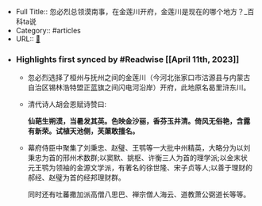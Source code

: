 - Full Title:: 忽必烈总领漠南事，在金莲川开府，金莲川是现在的哪个地方？_百科ta说
- Category:: #articles
- URL:: [🔗](https://baike.baidu.com/tashuo/browse/content?id=2ad338d358dd55cdadfbe940&lemmaId=6979719&fromLemmaModule=pcBottom&lemmaTitle=%E9%87%91%E8%8E%B2%E5%B7%9D&fromModule=lemma_bottom-tashuo-article)
- ### Highlights first synced by #Readwise [[April 11th, 2023]]
    - 忽必烈选择了桓州与抚州之间的金莲川（今河北张家口市沽源县与内蒙古自治区锡林浩特盟正蓝旗之间闪电河沿岸）开府，此地原名曷里浒东川。
    - 清代诗人胡会恩赋诗赞曰:
      
      **仙葩生朔漠，当暑发其英。色映金沙丽，香芬玉井清。倚风无俗艳，含露有新荣。试植天池侧，芙蕖敢擅名。**
    - 幕府侍臣中聚集了刘秉忠、赵璧、王鹗等一大批中州精英，大略分为以刘秉忠为首的邢州术数群;以窦默、姚枢、许衡三人为首的理学派;以金末状元王鹗为领袖的金源文学派，有著名的徐世隆、宋子贞等人;以善于理财的郝经、赵璧为首的经邦理财群。
      
      同时还有吐蕃撒加派高僧八思巴、禅宗僧人海云、道教萧公弼道长等等。

